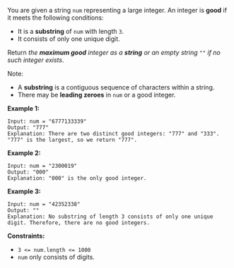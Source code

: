 You are given a string `num` representing a large integer. An integer is **good** if it meets the following conditions:

- It is a **substring** of `num` with length `3`.
- It consists of only one unique digit.

Return *the **maximum good** integer as a **string** or an empty string* `""` *if no such integer exists*.

Note:

- A **substring** is a contiguous sequence of characters within a string.
- There may be **leading zeroes** in `num` or a good integer.

**Example 1:**

```
Input: num = "6777133339"
Output: "777"
Explanation: There are two distinct good integers: "777" and "333".
"777" is the largest, so we return "777".

```

**Example 2:**

```
Input: num = "2300019"
Output: "000"
Explanation: "000" is the only good integer.

```

**Example 3:**

```
Input: num = "42352338"
Output: ""
Explanation: No substring of length 3 consists of only one unique digit. Therefore, there are no good integers.

```

**Constraints:**

- `3 <= num.length <= 1000`
- `num` only consists of digits.